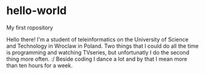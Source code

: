 # hello-world
My first ropository

Hello there!
I'm a student of teleinformatics on the University of Science and Technology in Wroclaw in Poland. Two things that I could do all the time is programming and watching TVseries, but unfortunatly I do the second thing more often. :/
Beside coding I dance a lot and by that I mean more than ten hours for a week.

